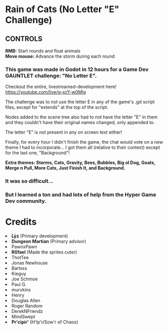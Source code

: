 # Rain of Cats (No Letter "E" Challenge)
<h2 class="text-center"><strong>CONTROLS</strong></h2>
<p class="text-center"><strong>RMB:</strong> Start rounds and float animals<br><strong>Move mouse:</strong> Advance the storm during each round<span></span></p>
<p></p>
<h3 class="text-center">This game was made in Godot in 12 hours for a Game Dev GAUNTLET challenge: "No Letter E".</h3>
<p class="text-center"> Checkout the entire, livestreamed-development here!
<br><a target="_blank" href="https://youtube.com/live/g-xcY-w0Mlg" style="font-family: inherit;">https://youtube.com/live/g-xcY-w0Mlg</a></p>
<p class="text-center">The challenge was to not use the letter E in any of the game's .gd script files, except for "extends" at the top of the script.</p>
<p class="text-center">Nodes added&nbsp;to the scene tree also had to not have the letter "E" in them and they couldn't have their original names changed, only appended to.</p>
<p class="text-center">The letter "E" is not present in any on screen text either!</p>

<p class="text-center">Finally, for every hour I didn't finish the game, the chat would vote on a new theme I had to incorporate... I got them all (relative to their context) except for the last one, "Background"!</p>
<p class="text-center"><strong>Extra themes: Storms, Cats, Gravity, Bees, Bubbles, Big ol Dog, Goats, Merge n Pull, More Cats, Just Finish It, and Background.</strong></p>

<h3 class="text-center">It was so difficult...</h3>
<h3 class="text-center">But I learned a ton and had lots of help from the Hyper Game Dev community.</h3>
<p></p>

# Credits
<li><strong>Lýz</strong> (Primary development)</li> 
<li><strong>Dungeon Martian</strong> (Primary advisor)</li>
<li>PawnxPawn</li>
<li><strong>R0fael</strong> (Made the sprites cuter)</li>
<li>ThotTee</li>
<li>Jonas Newhouse</li>
<li>Bartsss</li>
<li>Kieguy</li>
<li>Joe Schmoe</li>
<li>Paul G.</li>
<li>murvkins</li>
<li>Henry</li>
<li>Douglas Allen</li>
<li>Roger Random</li>
<li>DerekNFriendz</li>
<li>MindSwept</li>
<li><strong>Pr'cipir'</strong> (H'lp'r/Sow'r of Chaos)</li>

